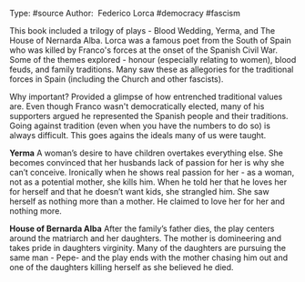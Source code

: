Type: #source 
Author:  Federico Lorca
#democracy
#fascism


This book included a trilogy of plays - Blood Wedding, Yerma, and The House of Nernarda Alba. Lorca was a famous poet from the South of Spain who was killed by Franco's forces at the onset of the Spanish Civil War. Some of the themes explored - honour (especially relating to women), blood feuds, and family traditions. Many saw these as allegories for the traditional forces in Spain (including the Church and other fascists).

Why important?
Provided a glimpse of how entrenched traditional values are. Even though Franco wasn't democratically elected, many of his supporters argued he represented the Spanish people and their traditions. Going against tradition (even when you have the numbers to do so) is always difficult. This goes agains the ideals many of us were taught.

**Yerma**
A woman’s desire to have children overtakes everything else. She becomes convinced that her husbands lack of passion for her is why she can’t conceive. Ironically when he shows real passion for her - as a woman, not as a potential mother, she kills him. When he told her that he loves her for herself and that he doesn’t want kids, she strangled him. She saw herself as nothing more than a mother. He claimed to love her for her and nothing more.

**House of Bernarda Alba**
After the family’s father dies, the play centers around the matriarch and her daughters. The mother is domineering and takes pride in daughters virginity. Many of the daughters are pursuing the same man - Pepe- and the play ends with the mother chasing him out and one of the daughters killing herself as she believed he died.